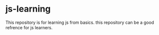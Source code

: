 # js-learning
This repository is for learning js from basics.
this repository can be a good refrence for js learners.
